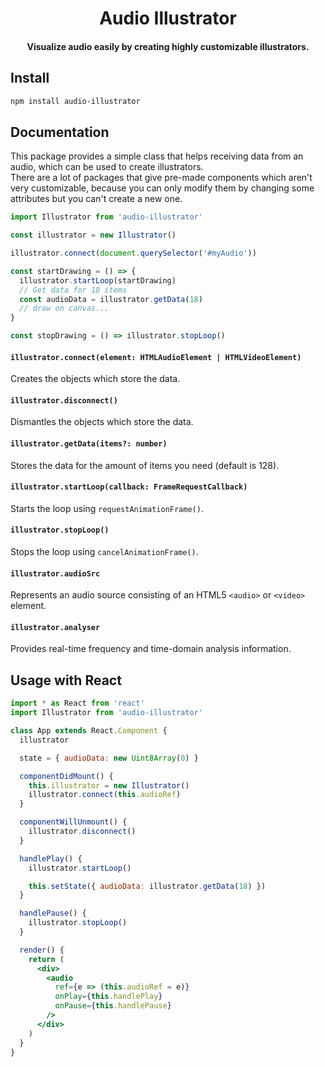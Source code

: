 <h1 align="center">Audio Illustrator</h1>
<h4 align="center">
  Visualize audio easily by creating highly customizable illustrators.
</h4>

## Install

```bash
npm install audio-illustrator
```

## Documentation

This package provides a simple class that helps receiving data from an audio, which can be used to create illustrators. <br />
There are a lot of packages that give pre-made components which aren't very customizable, because you can only modify them by changing some attributes but you can't create a new one.

```js
import Illustrator from 'audio-illustrator'

const illustrator = new Illustrator()

illustrator.connect(document.querySelector('#myAudio'))

const startDrawing = () => {
  illustrator.startLoop(startDrawing)
  // Get data for 18 items
  const audioData = illustrator.getData(18)
  // draw on canvas...
}

const stopDrawing = () => illustrator.stopLoop()
```

#### `illustrator.connect(element: HTMLAudioElement | HTMLVideoElement)`

Creates the objects which store the data.

#### `illustrator.disconnect()`

Dismantles the objects which store the data.

#### `illustrator.getData(items?: number)`

Stores the data for the amount of items you need (default is 128).

#### `illustrator.startLoop(callback: FrameRequestCallback)`

Starts the loop using `requestAnimationFrame()`.

#### `illustrator.stopLoop()`

Stops the loop using `cancelAnimationFrame()`.

#### `illustrator.audioSrc`

Represents an audio source consisting of an HTML5 `<audio>` or `<video>` element.

#### `illustrator.analyser`

Provides real-time frequency and time-domain analysis information.

## Usage with React

```jsx
import * as React from 'react'
import Illustrator from 'audio-illustrator'

class App extends React.Component {
  illustrator

  state = { audioData: new Uint8Array(0) }

  componentDidMount() {
    this.illustrator = new Illustrator()
    illustrator.connect(this.audioRef)
  }

  componentWillUnmount() {
    illustrator.disconnect()
  }

  handlePlay() {
    illustrator.startLoop()

    this.setState({ audioData: illustrator.getData(18) })
  }

  handlePause() {
    illustrator.stopLoop()
  }

  render() {
    return (
      <div>
        <audio
          ref={e => (this.audioRef = e)}
          onPlay={this.handlePlay}
          onPause={this.handlePause}
        />
      </div>
    )
  }
}
```
